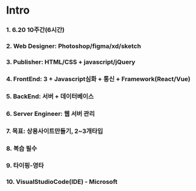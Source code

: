 # Intro
### 1. 6.20 10주간(6시간)
### 2. Web Designer: Photoshop/figma/xd/sketch
### 3. Publisher: HTML/CSS + javascript/jQuery
### 4. FrontEnd: 3 + Javascript심화 + 통신 + Framework(React/Vue)
### 5. BackEnd: 서버 + 데이터베이스
### 6. Server Engineer: 웹 서버 관리
### 7. 목표: 상용사이트만들기, 2~3개타입
### 8. 복습 필수
### 9. 타이핑-영타
### 10. VisualStudioCode(IDE) - Microsoft